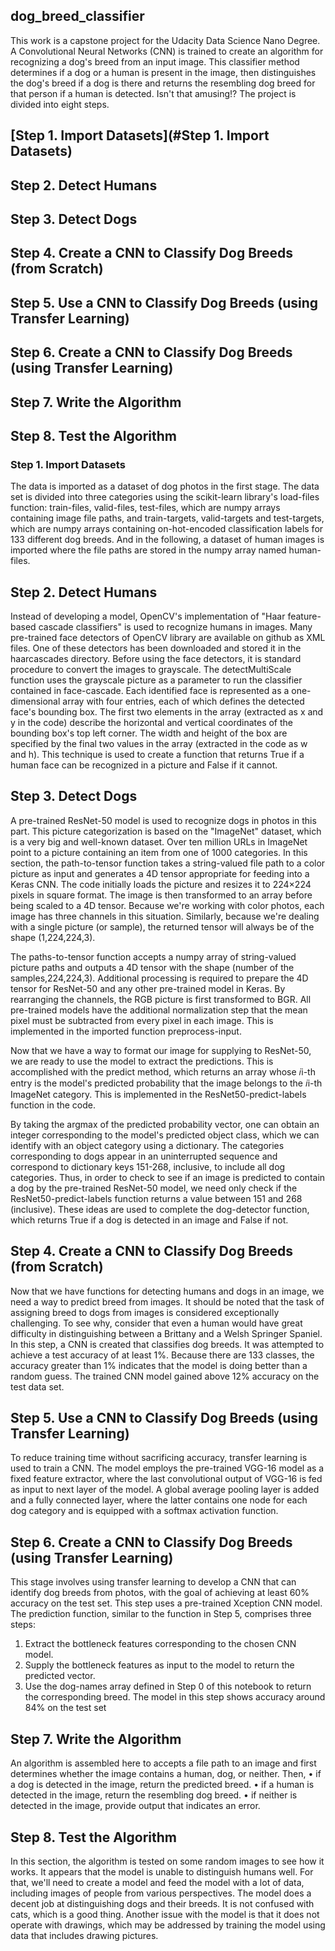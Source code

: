 ## dog_breed_classifier
This work is a capstone project for the Udacity Data Science Nano Degree. A Convolutional Neural Networks (CNN) is trained to create an algorithm for recognizing a dog's breed from an input image. This classifier method determines if a dog or a human is present in the image, then distinguishes the dog's breed if a dog is there and returns the resembling dog breed for that person if a human is detected. Isn't that amusing!?
The project is divided into eight steps.




## [Step 1. Import Datasets](#Step 1. Import Datasets)
## Step 2. Detect Humans
## Step 3. Detect Dogs
## Step 4. Create a CNN to Classify Dog Breeds (from Scratch)
## Step 5. Use a CNN to Classify Dog Breeds (using Transfer Learning)
## Step 6. Create a CNN to Classify Dog Breeds (using Transfer Learning)
## Step 7. Write the Algorithm
## Step 8. Test the Algorithm


### Step 1. Import Datasets <a name="Step 1. Import Datasets"></a>
The data is imported as a dataset of dog photos in the first stage. The data set is divided into three categories using the scikit-learn library's load-files function: train-files, valid-files, test-files, which are numpy arrays containing image file paths, and train-targets, valid-targets and test-targets, which are numpy arrays containing on-hot-encoded classification labels for 133 different dog breeds. And in the following, a dataset of human images is imported where the file paths are stored in the numpy array named human-files.

## Step 2. Detect Humans
Instead of developing a model, OpenCV's implementation of "Haar feature-based cascade classifiers" is used to recognize humans in images. Many pre-trained face detectors of OpenCV library are available on github as XML files. One of these detectors has been downloaded and stored it in the haarcascades directory. Before using the face detectors, it is standard procedure to convert the images to grayscale. The detectMultiScale function uses the grayscale picture as a parameter to run the classifier contained in face-cascade. Each identified face is represented as a one-dimensional array with four entries, each of which defines the detected face's bounding box. The first two elements in the array (extracted as x and y in the code) describe the horizontal and vertical coordinates of the bounding box's top left corner. The width and height of the box are specified by the final two values in the array (extracted in the code as w and h). This technique is used to create a function that returns True if a human face can be recognized in a picture and False if it cannot.

## Step 3. Detect Dogs
A pre-trained ResNet-50 model is used to recognize dogs in photos in this part. This picture categorization is based on the "ImageNet" dataset, which is a very big and well-known dataset. Over ten million URLs in ImageNet point to a picture containing an item from one of 1000 categories. In this section, the path-to-tensor function takes a string-valued file path to a color picture as input and generates a 4D tensor appropriate for feeding into a Keras CNN. The code initially loads the picture and resizes it to 224×224 pixels in square format. The image is then transformed to an array before being scaled to a 4D tensor. Because we're working with color photos, each image has three channels in this situation. Similarly, because we're dealing with a single picture (or sample), the returned tensor will always be of the shape (1,224,224,3).

The paths-to-tensor function accepts a numpy array of string-valued picture paths and outputs a 4D tensor with the shape (number of the samples,224,224,3). Additional processing is required to prepare the 4D tensor for ResNet-50 and any other pre-trained model in Keras. By rearranging the channels, the RGB picture is first transformed to BGR. All pre-trained models have the additional normalization step that the mean pixel must be subtracted from every pixel in each image. This is implemented in the imported function preprocess-input.

Now that we have a way to format our image for supplying to ResNet-50, we are ready to use the model to extract the predictions. This is accomplished with the predict method, which returns an array whose 𝑖i-th entry is the model's predicted probability that the image belongs to the 𝑖i-th ImageNet category. This is implemented in the ResNet50-predict-labels function in the code.

By taking the argmax of the predicted probability vector, one can obtain an integer corresponding to the model's predicted object class, which we can identify with an object category using a dictionary. The categories corresponding to dogs appear in an uninterrupted sequence and correspond to dictionary keys 151-268, inclusive, to include all dog categories. Thus, in order to check to see if an image is predicted to contain a dog by the pre-trained ResNet-50 model, we need only check if the ResNet50-predict-labels function returns a value between 151 and 268 (inclusive). These ideas are used to complete the dog-detector function, which returns True if a dog is detected in an image and False if not.




## Step 4. Create a CNN to Classify Dog Breeds (from Scratch)
Now that we have functions for detecting humans and dogs in an image, we need a way to predict breed from images. It should be noted that the task of assigning breed to dogs from images is considered exceptionally challenging. To see why, consider that even a human would have great difficulty in distinguishing between a Brittany and a Welsh Springer Spaniel. In this step, a CNN is created that classifies dog breeds. It was attempted to achieve a test accuracy of at least 1%. Because there are 133 classes, the accuracy greater than 1% indicates that the model is doing better than a random guess. The trained CNN model gained above 12% accuracy on the test data set.

## Step 5. Use a CNN to Classify Dog Breeds (using Transfer Learning)
To reduce training time without sacrificing accuracy, transfer learning is used to train a CNN. The model employs the pre-trained VGG-16 model as a fixed feature extractor, where the last convolutional output of VGG-16 is fed as input to next layer of the model. A global average pooling layer is added and a fully connected layer, where the latter contains one node for each dog category and is equipped with a softmax activation function.


## Step 6. Create a CNN to Classify Dog Breeds (using Transfer Learning)
This stage involves using transfer learning to develop a CNN that can identify dog breeds from photos, with the goal of achieving at least 60% accuracy on the test set. This step uses a pre-trained Xception CNN model. The prediction function, similar to the function in Step 5, comprises three steps:
1.	Extract the bottleneck features corresponding to the chosen CNN model.
2.	Supply the bottleneck features as input to the model to return the predicted vector.
3.	Use the dog-names array defined in Step 0 of this notebook to return the corresponding breed.
The model in this step shows accuracy around 84% on the test set


## Step 7. Write the Algorithm
An algorithm is assembled here to accepts a file path to an image and first determines whether the image contains a human, dog, or neither. Then,
•	if a dog is detected in the image, return the predicted breed.
•	if a human is detected in the image, return the resembling dog breed.
•	if neither is detected in the image, provide output that indicates an error.

## Step 8. Test the Algorithm
In this section, the algorithm is tested on some random images to see how it works. It appears that the model is unable to distinguish humans well. For that, we'll need to create a model and feed the model with a lot of data, including images of people from various perspectives. The model does a decent job at distinguishing dogs and their breeds. It is not confused with cats, which is a good thing. Another issue with the model is that it does not operate with drawings, which may be addressed by training the model using data that includes drawing pictures.

